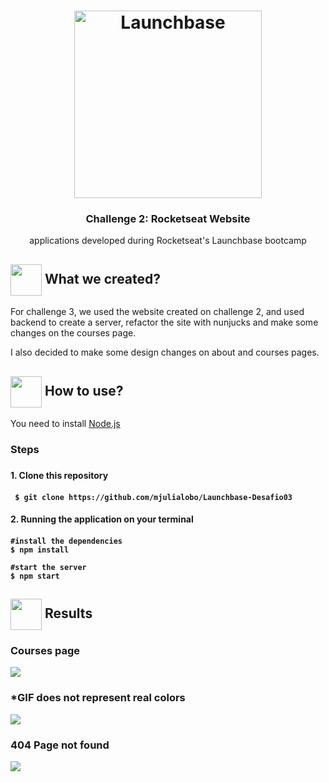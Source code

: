  <h1 align="center">
    <img alt="Launchbase" src="https://storage.googleapis.com/golden-wind/bootcamp-launchbase/logo.png" width="300px" />
</h1>

<h3 align="center">
  Challenge 2: Rocketseat Website
</h3>
 <p align="center"> applications developed during Rocketseat's Launchbase bootcamp </P>  
<h2> <img src= "https://img.icons8.com/plasticine/2x/rocket.png" width="50px" height="50px" align="center"/> What we created? </h2>
<p> For challenge 3, we used the website created on challenge 2, and used backend to create a server, refactor the site with nunjucks
and make some changes on the courses page.</p>
<p> I also decided to make some design changes on about and courses pages. </p>


<h2> <img src="https://i.dlpng.com/static/png/6577858_preview.png" width="50px" align="center"/> How to use? </h2>
<p> You need to install <a href="https://nodejs.org/en/">Node.js</a> </p>
   
<h3> Steps <h3>
<h4> 1. Clone this repository <h4>

```
 $ git clone https://github.com/mjulialobo/Launchbase-Desafio03
```

<h4> 2. Running the application on your terminal <h4>

```
#install the dependencies
$ npm install

#start the server
$ npm start

```

 <h2><img src="https://static.thenounproject.com/png/25759-200.png"width="50px" height="50px" align="center"/> Results</h2>
 <h3> Courses page </h3>
 <img src="https://user-images.githubusercontent.com/65983895/85353621-0c94b380-b4df-11ea-9d68-980cf364aaf5.PNG"/>
 <h3> *GIF does not represent real colors </h3>
  <img src="https://user-images.githubusercontent.com/65983895/85353633-174f4880-b4df-11ea-9053-b30cc03585d9.gif"/>
  
  <h3> 404 Page not found </h3>
   <img src="https://user-images.githubusercontent.com/65983895/85353814-7f059380-b4df-11ea-87a6-b717c1d7e5bc.PNG"/>
  
 
